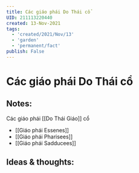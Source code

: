 ```yaml
---
title: Các giáo phái Do Thái cổ
UID: 211113220440
created: 13-Nov-2021
tags:
  - 'created/2021/Nov/13'
  - 'garden'
  - 'permanent/fact'
publish: False
---
```

# Các giáo phái Do Thái cổ

## Notes:
Các giáo phái [[Do Thái Giáo]] cổ

- [[Giáo phái Essenes]]
- [[Giáo phái Pharisees]]
- [[Giáo phái Sadducees]]

## Ideas & thoughts:


